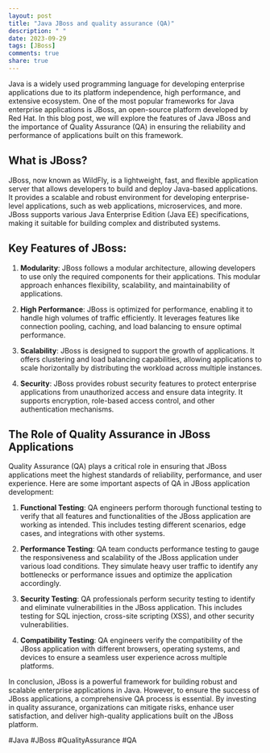 ```yaml
---
layout: post
title: "Java JBoss and quality assurance (QA)"
description: " "
date: 2023-09-29
tags: [JBoss]
comments: true
share: true
---
```


Java is a widely used programming language for developing enterprise applications due to its platform independence, high performance, and extensive ecosystem. One of the most popular frameworks for Java enterprise applications is JBoss, an open-source platform developed by Red Hat. In this blog post, we will explore the features of Java JBoss and the importance of Quality Assurance (QA) in ensuring the reliability and performance of applications built on this framework.

## What is JBoss?

JBoss, now known as WildFly, is a lightweight, fast, and flexible application server that allows developers to build and deploy Java-based applications. It provides a scalable and robust environment for developing enterprise-level applications, such as web applications, microservices, and more. JBoss supports various Java Enterprise Edition (Java EE) specifications, making it suitable for building complex and distributed systems.

## Key Features of JBoss:

1. **Modularity**: JBoss follows a modular architecture, allowing developers to use only the required components for their applications. This modular approach enhances flexibility, scalability, and maintainability of applications.

2. **High Performance**: JBoss is optimized for performance, enabling it to handle high volumes of traffic efficiently. It leverages features like connection pooling, caching, and load balancing to ensure optimal performance.

3. **Scalability**: JBoss is designed to support the growth of applications. It offers clustering and load balancing capabilities, allowing applications to scale horizontally by distributing the workload across multiple instances.

4. **Security**: JBoss provides robust security features to protect enterprise applications from unauthorized access and ensure data integrity. It supports encryption, role-based access control, and other authentication mechanisms.

## The Role of Quality Assurance in JBoss Applications

Quality Assurance (QA) plays a critical role in ensuring that JBoss applications meet the highest standards of reliability, performance, and user experience. Here are some important aspects of QA in JBoss application development:

1. **Functional Testing**: QA engineers perform thorough functional testing to verify that all features and functionalities of the JBoss application are working as intended. This includes testing different scenarios, edge cases, and integrations with other systems.

2. **Performance Testing**: QA team conducts performance testing to gauge the responsiveness and scalability of the JBoss application under various load conditions. They simulate heavy user traffic to identify any bottlenecks or performance issues and optimize the application accordingly.

3. **Security Testing**: QA professionals perform security testing to identify and eliminate vulnerabilities in the JBoss application. This includes testing for SQL injection, cross-site scripting (XSS), and other security vulnerabilities.

4. **Compatibility Testing**: QA engineers verify the compatibility of the JBoss application with different browsers, operating systems, and devices to ensure a seamless user experience across multiple platforms.

In conclusion, JBoss is a powerful framework for building robust and scalable enterprise applications in Java. However, to ensure the success of JBoss applications, a comprehensive QA process is essential. By investing in quality assurance, organizations can mitigate risks, enhance user satisfaction, and deliver high-quality applications built on the JBoss platform.

#Java #JBoss #QualityAssurance #QA